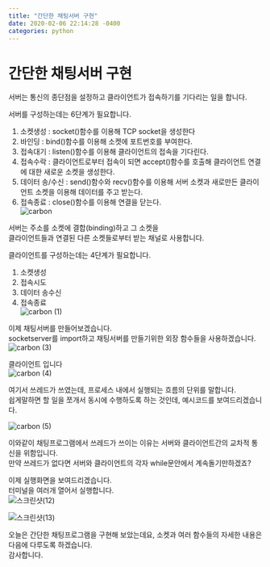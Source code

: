```yaml
---
title: "간단한 채팅서버 구현"
date: 2020-02-06 22:14:28 -0400
categories: python
---
```

간단한 채팅서버 구현
==================
서버는 통신의 종단점을 설정하고 클라이언트가 접속하기를 기다리는 일을 합니다.   

서버를 구성하는데는 6단계가 필요합니다.   
   
1. 소켓생성 : socket()함수를 이용해 TCP socket을 생성한다   
2. 바인딩 : bind()함수를 이용해 소켓에 포트번호를 부여한다.   
3. 접속대기 : listen()함수를 이용해 클라이언트의 접속을 기다린다.   
4. 접속수락 : 클라이언트로부터 접속이 되면 accept()함수를 호출해 클라이언트 연결에 대한 새로운 소켓을 생성한다.   
5. 데이터 송/수신 : send()함수와 recv()함수를 이용해 서버 소켓과 새로만든 클라이언트 소켓을 이용해 데이터를 주고 받는다.     
6. 접속종료 : close()함수를 이용해 연결을 닫는다.   
![carbon](https://user-images.githubusercontent.com/49622935/73940610-130b0000-492f-11ea-81f8-53b8ac0e9b6d.png)
   
서버는 주소를 소켓에 결합(binding)하고 그 소켓을   
클라이언트들과 연결된 다른 소켓들로부터 받는 채널로 사용합니다.   
   
   
클라이언트를 구성하는데는 4단계가 필요합니다.   

1. 소켓생성   
2. 접속시도   
3. 데이터 송수신   
4. 접속종료   
![carbon (1)](https://user-images.githubusercontent.com/49622935/73940931-acd2ad00-492f-11ea-9306-c68975327c28.png)
   
   
이제 채팅서버를 만들어보겠습니다.   
socketserver를 import하고 채팅서버를 만들기위한 외장 함수들을 사용하겠습니다.   
![carbon (3)](https://user-images.githubusercontent.com/49622935/73944735-6cc2f880-4936-11ea-9302-27bfe6c258e1.png)
   
   
클라이언트 입니다   
![carbon (4)](https://user-images.githubusercontent.com/49622935/73944910-c1ff0a00-4936-11ea-93d1-06c33208eca8.png)
   
   
여기서 쓰레드가 쓰였는데, 프로세스 내에서 실행되는 흐름의 단위를 말합니다.   
쉽게말하면 할 일을 쪼개서 동시에 수행하도록 하는 것인데, 예시코드를 보여드리겠습니다.   

![carbon (5)](https://user-images.githubusercontent.com/49622935/73945132-2b7f1880-4937-11ea-8636-18e261eb9fe6.png)
   
이와같이 채팅프로그램에서 쓰레드가 쓰이는 이유는 서버와 클라이언트간의 교차적 통신을 위함입니다.   
만약 쓰레드가 없다면 서버와 클라이언트의 각자 while문안에서 계속돌기만하겠죠?   
   
이제 실행화면을 보여드리겠습니다.   
터미널을 여러개 열어서 실행합니다.   
![스크린샷(12)](https://user-images.githubusercontent.com/49622935/73947365-a7c72b00-493a-11ea-8b0f-3d801f93fc33.png)   
   
![스크린샷(13)](https://user-images.githubusercontent.com/49622935/73947426-c2010900-493a-11ea-8888-d77cbd843c94.png)
    
   
   
오늘은 간단한 채팅프로그램을 구현해 보았는데요, 소켓과 여러 함수들의 자세한 내용은 다음에 다루도록 하겠습니다.   
감사합니다.   

 

